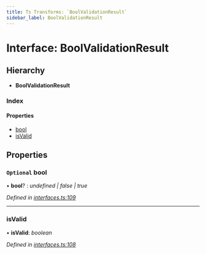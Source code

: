 ```yaml
---
title: Ts Transforms: `BoolValidationResult`
sidebar_label: BoolValidationResult
---
```


# Interface: BoolValidationResult

## Hierarchy

* **BoolValidationResult**

### Index

#### Properties

* [bool](boolvalidationresult.md#optional-bool)
* [isValid](boolvalidationresult.md#isvalid)

## Properties

### `Optional` bool

• **bool**? : *undefined | false | true*

*Defined in [interfaces.ts:109](https://github.com/terascope/teraslice/blob/a3992c27/packages/ts-transforms/src/interfaces.ts#L109)*

___

###  isValid

• **isValid**: *boolean*

*Defined in [interfaces.ts:108](https://github.com/terascope/teraslice/blob/a3992c27/packages/ts-transforms/src/interfaces.ts#L108)*
